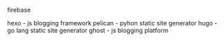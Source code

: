 firebase


hexo - js blogging framework
pelican - pyhon static site generator
hugo - go lang static site generator
ghost - js blogging platform
